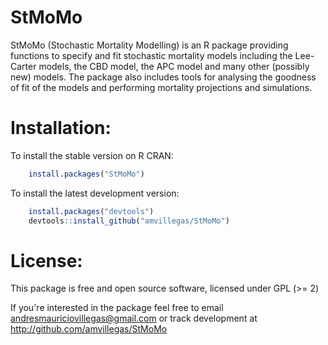 <!-- README.md is generated from README.Rmd. Please edit that file -->
StMoMo
======

StMoMo (Stochastic Mortality Modelling) is an R package providing functions to specify and fit stochastic mortality models including the Lee-Carter models, the CBD model, the APC model and many other (possibly new) models. The package also includes tools for analysing the goodness of fit of the models and performing mortality projections and simulations.

Installation:
=============

To install the stable version on R CRAN:

``` r
    install.packages("StMoMo")
```

To install the latest development version:

``` r
    install.packages("devtools")
    devtools::install_github("amvillegas/StMoMo")
```

License:
========

This package is free and open source software, licensed under GPL (\>= 2)

If you're interested in the package feel free to email <andresmauriciovillegas@gmail.com> or track development at <http://github.com/amvillegas/StMoMo>

